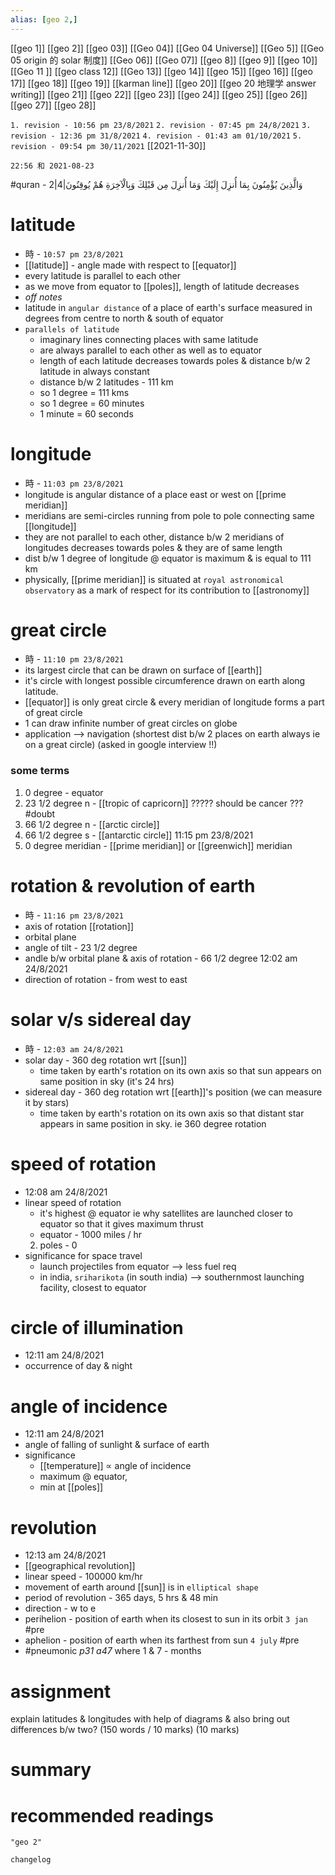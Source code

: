 ```yaml
---
alias: [geo 2,]
---
```

[[geo 1]] [[geo 2]] [[geo 03]] [[Geo 04]] [[Geo 04 Universe]] [[Geo 5]] [[Geo 05 origin 的 solar 制度]]
[[Geo 06]] [[Geo 07]] [[geo 8]] [[geo 9]] [[geo 10]]
[[Geo 11 ]] [[geo class 12]] [[Geo 13]] [[geo 14]] [[geo 15]]
[[geo 16]] [[geo 17]] [[geo 18]] [[geo 19]] [[karman line]] [[geo 20]] [[geo 20 地理学 answer writing]]
[[geo 21]] [[geo 22]] [[geo 23]] [[geo 24]] [[geo 25]]
[[geo 26]] [[geo 27]] [[geo 28]]

`1. revision - 10:56 pm 23/8/2021`
`2. revision - 07:45 pm 24/8/2021`
`3. revision - 12:36 pm 31/8/2021`
`4. revision - 01:43 am 01/10/2021`
`5. revision - 09:54 pm 30/11/2021` [[2021-11-30]]
		
`22:56 和 2021-08-23`

#quran - 2|4|وَالَّذِينَ يُؤْمِنُونَ بِمَا أُنزِلَ إِلَيْكَ وَمَا أُنزِلَ مِن قَبْلِكَ وَبِالْآخِرَةِ هُمْ يُوقِنُونَ
# latitude
- 時 - `10:57 pm 23/8/2021`
- [[latitude]] - angle made with respect to [[equator]]
- every latitude is parallel to each other
- as we move from equator to [[poles]], length of latitude decreases
- _off notes_
- latitude in `angular distance` of a place of earth's surface measured in degrees from centre to north & south of equator
- `parallels of latitude`
	- imaginary lines connecting places with same latitude
	- are always parallel to each other as well as to equator
	- length of each latitude decreases towards poles & distance b/w 2 latitude in always constant
	- distance b/w 2 latitudes - 111 km
	- so 1 degree = 111 kms
	- so 1 degree = 60 minutes
	- 1 minute = 60 seconds
# longitude
- 時 - `11:03 pm 23/8/2021`
- longitude is angular distance of a place east or west on [[prime meridian]]
- meridians are semi-circles running from pole to pole connecting same [[longitude]]
- they are not parallel to each other, distance b/w 2 meridians of longitudes decreases towards poles & they are of same length
- dist b/w 1 degree of longitude @ equator is maximum & is equal to 111 km
- physically, [[prime meridian]] is situated at `royal astronomical observatory` as a mark of respect for its contribution to [[astronomy]]

# great circle
- 時 - `11:10 pm 23/8/2021`
- its largest circle that can be drawn on surface of [[earth]]
- it's circle with longest possible circumference drawn on earth along latitude.
- [[equator]] is only great circle & every meridian of longitude forms a part of great circle
- 1 can draw infinite number of great circles on globe
- application --> navigation (shortest dist b/w 2 places on earth always ie on a great circle) (asked in google interview !!)

### some terms
1. 0 degree - equator
2. 23 1/2 degree n - [[tropic of capricorn]] ????? should be cancer ??? #doubt 
3. 66 1/2 degree n - [[arctic circle]]
4. 66 1/2 degree s - [[antarctic circle]] 11:15 pm 23/8/2021
5. 0 degree meridian - [[prime meridian]] or [[greenwich]] meridian

# rotation & revolution of earth
- 時 - `11:16 pm 23/8/2021`
- axis of rotation [[rotation]]
- orbital plane
- angle of tilt - 23 1/2 degree
- andle b/w orbital plane & axis of rotation - 66 1/2 degree 12:02 am 24/8/2021
- direction of rotation - from west to east

# solar v/s sidereal day
- 時 - `12:03 am 24/8/2021`
- solar day - 360 deg rotation wrt [[sun]]
	- time taken by earth's rotation on its own axis so that sun appears on same position in sky (it's 24 hrs)
- sidereal day - 360 deg rotation wrt [[earth]]'s position (we can measure it by stars)
	- time taken by earth's rotation on its own axis so that distant star appears in same position in sky. ie 360 degree rotation

# speed of rotation
- 12:08 am 24/8/2021
- linear speed of rotation
	- it's highest @ equator ie why satellites are launched closer to equator so that it gives maximum thrust
	- equator - 1000 miles / hr
	2. poles - 0
- significance for space travel
	- launch projectiles from equator --> less fuel req
	- in india, `sriharikota` (in south india) --> southernmost launching facility, closest to equator

# circle of illumination
- 12:11 am 24/8/2021
- occurrence of day & night

# angle of incidence
- 12:11 am 24/8/2021
- angle of falling of sunlight & surface of earth
- significance
	- [[temperature]] ∝ angle of incidence
	- maximum @ equator,
	- min at [[poles]]
# revolution
- 12:13 am 24/8/2021
- [[geographical revolution]]
- linear speed - 100000 km/hr
- movement of earth around [[sun]] is in `elliptical shape`
- period of revolution - 365 days, 5 hrs & 48 min
- direction - w to e
- perihelion - position of earth when its closest to sun in its orbit `3 jan` #pre 
- aphelion - position of earth when its farthest from sun `4 july` #pre 
-  #pneumonic _p31 a47_ where 1 & 7 - months

# assignment
explain latitudes & longitudes with help of diagrams & also bring out differences b/w two? (150 words / 10 marks)
(10 marks)
# summary	

# recommended readings
```query
"geo 2"
```

```plain
changelog

```